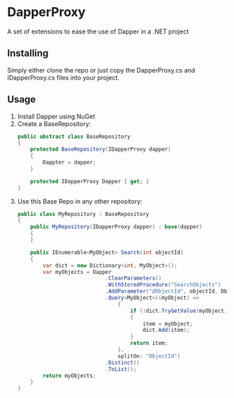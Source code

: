 # DapperProxy
A set of extensions to ease the use of Dapper in a .NET project

## Installing
Simply either clone the repo or just copy the DapperProxy.cs and IDapperProxy.cs files into your project. 

## Usage
1. Install Dapper using NuGet
1. Create a BaseRepository:
    ``` c#
    public abstract class BaseRepository
    {
        protected BaseRepository(IDapperProxy dapper)
        {
            Dappter = dapper;
        }

        protected IDapperProxy Dapper { get; }
    }
    ```
1. Use this Base Repo in any other repository:
    ```c#
    public class MyRepository : BaseRepository
    {
        public MyRepository(IDapperProxy dapper) : base(dapper)
        {
        }

        public IEnumerable<MyObject> Search(int objectId)
        {
            var dict = new Dictionary<int, MyObject>();
            var myObjects = Dapper
                                .ClearParameters()
                                .WithStoredProcedure("SearchObjects")
                                .AddParameter("@ObjectId", objectId, DbType.Int32)
                                .Query<MyObject>((myObject) =>
                                    {
                                        if (!dict.TryGetValue(myObject.id, out var item))
                                        {
                                            item = myObject;
                                            dict.Add(item);
                                        }
                                        return item;
                                    },
                                    splitOn: "ObjectId")
                                .Distinct()
                                .ToList();
            return myObjects;
        }
    }